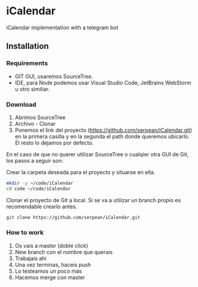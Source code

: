 # iCalendar
iCalendar implementation with a telegram bot

## Installation

### Requirements

* GIT GUI, usaremos SourceTree.
* IDE, para Node podemos usar Visual Studio Code, JetBrains WebStorm u otro similiar.

### Download

1. Abrimos SourceTree
1. Archivo - Clonar
1. Ponemos el link del proyecto (https://github.com/serpean/iCalendar.git) en la primera casilla y en la segunda el path donde queremos ubicarlo. El resto lo dejamos por defecto.

En el caso de que no querer utilizar SourceTree o cualqier otra GUI de Git, los pasos a seguir son:

Crear la carpeta deseada para el proyecto y situarse en ella.
```bash
mkdir -p ~/code/iCalendar
cd code ~/code/iCalendar
```

Clonar el proyecto de Git a local. Si se va a utilizar un branch propio es recomendable crearlo antes.
```bash
git clone https://github.com/serpean/iCalendar.git
```

### How to work

1. Os vais a master (doble click)
1. New branch con el nombre que querais
1. Trabajais ahí
1. Una vez terminas, haceis push
1. Lo testeamos un poco más
1. Hacemos merge con master
